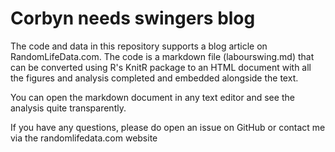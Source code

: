 Corbyn needs swingers blog
==========================
  
The code and data in this repository supports a blog article on RandomLifeData.com. The code is a markdown file (labourswing.md) that can be converted using R's KnitR package to an HTML document with all the figures and analysis completed and embedded alongside the text. 

You can open the markdown document in any text editor and see the analysis quite transparently. 

If you have any questions, please do open an issue on GitHub or contact me via the randomlifedata.com website

